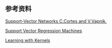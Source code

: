 





## 参考资料

[Support-Vector Networks C.Cortes and V.Vapnik.](http://image.diku.dk/imagecanon/material/cortes_vapnik95.pdf)

[Support Vector Regression Machines](http://citeseerx.ist.psu.edu/viewdoc/download?doi=10.1.1.644.3302&rep=rep1&type=pdf)

[Learning with Kernels](https://www.cs.utah.edu/~piyush/teaching/learning-with-kernels.pdf)




